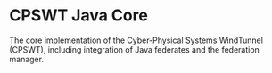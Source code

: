# CPSWT Java Core

The core implementation of the Cyber-Physical Systems WindTunnel (CPSWT), including integration of Java federates and the federation manager.

